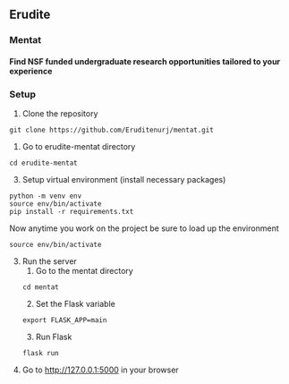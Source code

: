 ## Erudite
### Mentat
#### Find NSF funded undergraduate research opportunities tailored to your experience

### Setup
1. Clone the repository
```
git clone https://github.com/Eruditenurj/mentat.git
```
1. Go to erudite-mentat directory
```
cd erudite-mentat
```
3. Setup virtual environment (install necessary packages)
```
python -m venv env
source env/bin/activate
pip install -r requirements.txt
```
Now anytime you work on the project be sure to load up the environment
```
source env/bin/activate
```
3. Run the server
   1. Go to the mentat directory
   ```
   cd mentat
   ```
   2. Set the Flask variable
   ```
   export FLASK_APP=main
   ```
   3. Run Flask
   ```
   flask run
   ```
4. Go to http://127.0.0.1:5000 in your browser
